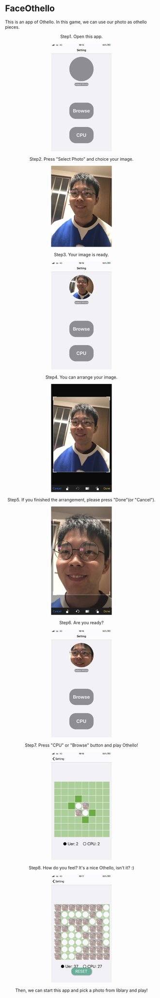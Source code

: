 # FaceOthello
This is an app of Othello. In this game, we can use our photo as othello pieces.

<div align="center">

Step1.
Open this app.

<img src="src/step1.jpg" alt="step1" title="step1" width="200px">

Step2.
Press "Select Photo" and choice your image.

<img src="src/step2.jpg" alt="step2" title="step2" width="200px">

Step3.
Your image is ready.

<img src="src/step3.jpg" alt="step3" title="step3" width="200px">

Step4.
You can arrange your image.

<img src="src/step4.jpg" alt="step4" title="step4" width="200px">

Step5.
If you finished the arrangement, please press "Done"(or "Cancel").

<img src="src/step5.jpg" alt="step5" title="step5" width="200px">

Step6.
Are you ready?

<img src="src/step6.jpg" alt="step6" title="step6" width="200px">

Step7.
Press "CPU" or "Browse" button and play Othello!

<img src="src/step7.jpg" alt="step7" title="step7" width="200px">

Step8.
How do you feel? It's a nice Othello, isn't it? :)

<img src="src/step8.jpg" alt="step8" title="step8" width="200px">

Then, we can start this app and pick a photo from liblary and play!

</div>
